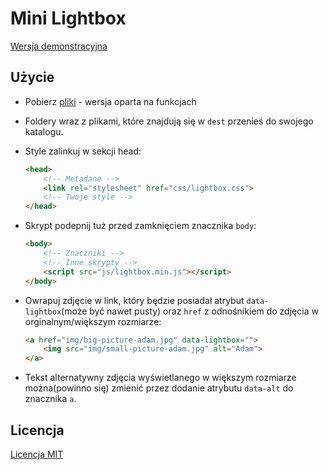 # Mini Lightbox

[Wersja demonstracyjna](https://xmentor.github.io/mini_lightbox/example)

## Użycie

* Pobierz [pliki](https://github.com/xmentor/mini_lightbox/archive/functions.zip) - wersja oparta na funkcjach

* Foldery wraz z plikami, które znajdują się w `dest` przenieś do swojego katalogu.

* Style zalinkuj w sekcji head:

    ```html
    <head>
        <!-- Metadane -->
        <link rel="stylesheet" href="css/lightbox.css">
        <!-- Twoje style -->
    </head>
    ```
    
* Skrypt podepnij tuż przed zamknięciem znacznika `body`:

    ```html
    <body>
        <!-- Znaczniki -->
        <!-- Inne skrypty -->
        <script src="js/lightbox.min.js"></script>
    </body>
    ```

* Owrapuj zdjęcie w link, który będzie posiadał atrybut `data-lightbox`(może być nawet pusty) oraz `href` z odnośnikiem do zdjęcia w orginalnym/większym rozmiarze:
    
    ```html
    <a href="img/big-picture-adam.jpg" data-lightbox="">
        <img src="img/small-picture-adam.jpg" alt="Adam">
    </a>
    ```
    
* Tekst alternatywny zdjęcia wyświetlanego w większym rozmiarze można(powinno się) zmienić przez dodanie atrybutu `data-alt` do znacznika `a`.

## Licencja

[Licencja MIT](https://github.com/xmentor/mini_lightbox/blob/master/LICENSE)

